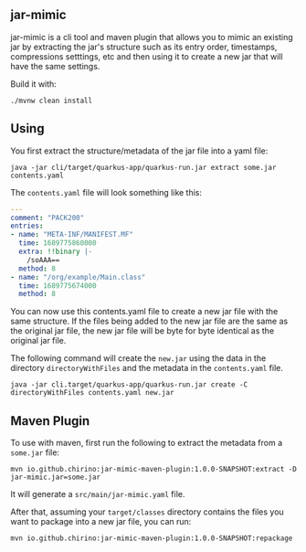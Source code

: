 ## jar-mimic 

jar-mimic is a cli tool and maven plugin that 
allows you to mimic an existing jar by extracting the jar's 
structure such as its entry order, timestamps, compressions setttings, 
etc and then using it to create a new jar that will have the same
settings.


Build it with:

```shell
./mvnw clean install
```

## Using

You first extract the structure/metadata of the jar file into a yaml file:

```shell
java -jar cli/target/quarkus-app/quarkus-run.jar extract some.jar contents.yaml
```

The `contents.yaml` file will look something like this:

```yaml
---
comment: "PACK200"
entries:
- name: "META-INF/MANIFEST.MF"
  time: 1689775860000
  extra: !!binary |-
    /soAAA==
  method: 8
- name: "/org/example/Main.class"
  time: 1689775674000
  method: 8
``` 

You can now use this contents.yaml file to create a new jar file with the same structure.  If the files
being added to the new jar file are the same as the original jar file, the new jar file will be byte for byte identical
as the original jar file.

The following command will create the `new.jar` using the data in the directory `directoryWithFiles` and the metadata in the `contents.yaml` file.
```shell
java -jar cli.target/quarkus-app/quarkus-run.jar create -C directoryWithFiles contents.yaml new.jar 
```

## Maven Plugin

To use with maven, first run the following to extract the metadata from a `some.jar` file:

```shell
mvn io.github.chirino:jar-mimic-maven-plugin:1.0.0-SNAPSHOT:extract -D jar-mimic.jar=some.jar
```

It will generate a `src/main/jar-mimic.yaml` file.

After that, assuming your `target/classes` directory contains the files you want to package into a new jar file, you can run:

```shell
mvn io.github.chirino:jar-mimic-maven-plugin:1.0.0-SNAPSHOT:repackage
```